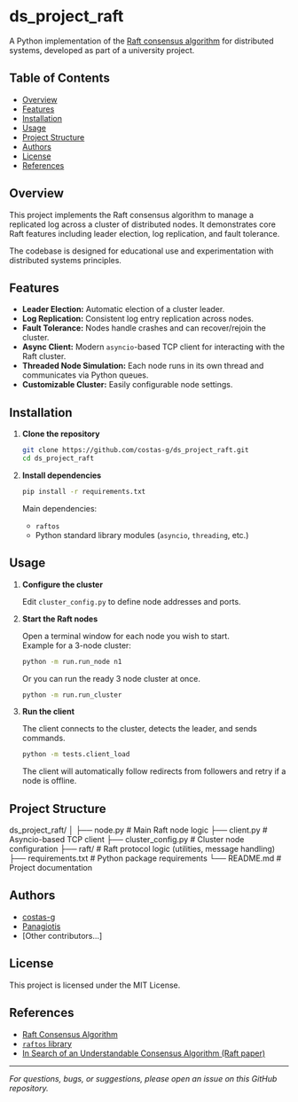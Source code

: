 # ds_project_raft

A Python implementation of the [Raft consensus algorithm](https://raft.github.io/) for distributed systems, developed as part of a university project.

## Table of Contents

- [Overview](#overview)
- [Features](#features)
- [Installation](#installation)
- [Usage](#usage)
- [Project Structure](#project-structure)
- [Authors](#authors)
- [License](#license)
- [References](#references)

## Overview

This project implements the Raft consensus algorithm to manage a replicated log across a cluster of distributed nodes. It demonstrates core Raft features including leader election, log replication, and fault tolerance.

The codebase is designed for educational use and experimentation with distributed systems principles.

## Features

- **Leader Election:** Automatic election of a cluster leader.
- **Log Replication:** Consistent log entry replication across nodes.
- **Fault Tolerance:** Nodes handle crashes and can recover/rejoin the cluster.
- **Async Client:** Modern `asyncio`-based TCP client for interacting with the Raft cluster.
- **Threaded Node Simulation:** Each node runs in its own thread and communicates via Python queues.
- **Customizable Cluster:** Easily configurable node settings.

## Installation

1. **Clone the repository**
    ```bash
    git clone https://github.com/costas-g/ds_project_raft.git
    cd ds_project_raft
    ```

2. **Install dependencies**
    ```bash
    pip install -r requirements.txt
    ```

    Main dependencies:  
    - `raftos`  
    - Python standard library modules (`asyncio`, `threading`, etc.)

## Usage

1. **Configure the cluster**

    Edit `cluster_config.py` to define node addresses and ports.

2. **Start the Raft nodes**

    Open a terminal window for each node you wish to start.  
    Example for a 3-node cluster:

    ```bash
    python -m run.run_node n1
    ```

    Or you can run the ready 3 node cluster at once. 
    ```bash
    python -m run.run_cluster
    ```

3. **Run the client**

    The client connects to the cluster, detects the leader, and sends commands.

    ```bash
    python -m tests.client_load
    ```

    The client will automatically follow redirects from followers and retry if a node is offline.

## Project Structure

ds_project_raft/
│
├── node.py # Main Raft node logic
├── client.py # Asyncio-based TCP client
├── cluster_config.py # Cluster node configuration
├── raft/ # Raft protocol logic (utilities, message handling)
├── requirements.txt # Python package requirements
└── README.md # Project documentation


## Authors

- [costas-g](https://github.com/costas-g)
- [Panagiotis](https://github.com/yourusername)  <!-- Replace with your actual GitHub username if desired -->
- [Other contributors...]

## License

This project is licensed under the MIT License.

## References

- [Raft Consensus Algorithm](https://raft.github.io/)
- [`raftos` library](https://github.com/zhebrak/raftos)
- [In Search of an Understandable Consensus Algorithm (Raft paper)](https://raft.github.io/raft.pdf)

---

*For questions, bugs, or suggestions, please open an issue on this GitHub repository.*

